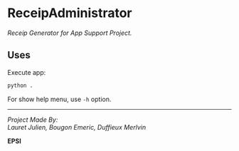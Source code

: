 # ReceipAdministrator

_Receip Generator for App Support Project._

## Uses

Execute app:
```bash
python .
```

For show help menu, use `-h` option.

---
_Project Made By:_  
_Lauret Julien, Bougon Emeric, Duffieux Merlvin_

**EPSI**

